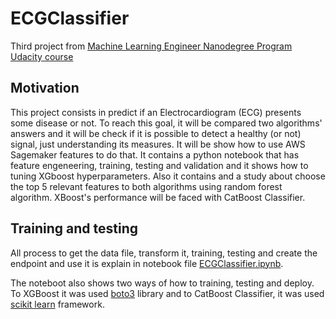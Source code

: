 # ECGClassifier

Third project from [Machine Learning Engineer Nanodegree Program Udacity course](https://www.udacity.com/course/machine-learning-engineer-nanodegree--nd009t)

## Motivation

This project consists in predict if an Electrocardiogram (ECG) presents some disease or not. To reach this goal, it will be compared two algorithms' answers and it will be check if it is possible to detect a healthy (or not) signal, just understanding its measures.
It will be show how to use AWS Sagemaker features to do that.
It contains a python notebook that has feature engeneering, training, testing and validation and it shows how to tuning XGboost hyperparameters. Also it contains and a study about choose the top 5 relevant features to both algorithms using random forest algorithm.
XBoost's performance will be faced with CatBoost Classifier.

## Training and testing

All process to get the data file, transform it, training, testing and create the endpoint and use it is explain in notebook file [ECGClassifier.ipynb](./ECGClassifier.ipynb).

The noteboot also shows two ways of how to training, testing and deploy. To XGBoost it was used [boto3](https://boto3.amazonaws.com/v1/documentation/api/latest/index.html) library and to CatBoost Classifier, it was used [scikit learn](https://scikit-learn.org/stable/) framework.

